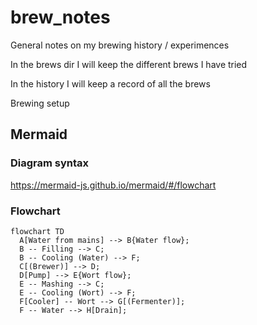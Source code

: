 # brew_notes

General notes on my brewing history / experimences

In the brews dir I will keep the different brews I have tried

In the history I will keep a record of all the brews

Brewing setup

## Mermaid
### Diagram syntax
https://mermaid-js.github.io/mermaid/#/flowchart

### Flowchart
```mermaid
flowchart TD
  A[Water from mains] --> B{Water flow};
  B -- Filling --> C;
  B -- Cooling (Water) --> F;
  C[(Brewer)] --> D;
  D[Pump] --> E{Wort flow};
  E -- Mashing --> C;
  E -- Cooling (Wort) --> F;
  F[Cooler] -- Wort --> G[(Fermenter)];
  F -- Water --> H[Drain];



